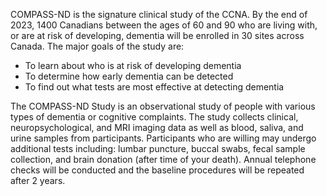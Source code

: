 <p>COMPASS-ND is the signature clinical study of the CCNA. By the end of 2023, 1400 Canadians between the ages of 60 and 90 who are living with, or are at risk of developing, dementia will be enrolled in 30 sites across Canada.
The major goals of the study are:
<ul>
<li>To learn about who is at risk of developing dementia</li>
<li>To determine how early dementia can be detected</li>
<li>To find out what tests are most effective at detecting dementia</li>
</ul></p>

<p>The COMPASS-ND Study is an observational study of people with various types of dementia or cognitive complaints. The study collects clinical, neuropsychological, and MRI imaging data as well as blood, saliva, and urine samples from participants. Participants who are willing may undergo additional tests including: lumbar puncture, buccal swabs, fecal sample collection, and brain donation (after time of your death). Annual telephone checks will be conducted and the baseline procedures will be repeated after 2 years.</p>
